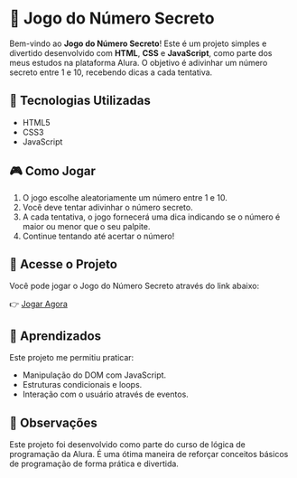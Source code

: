 # 🎯 Jogo do Número Secreto

Bem-vindo ao **Jogo do Número Secreto**! Este é um projeto simples e divertido desenvolvido com **HTML**, **CSS** e **JavaScript**, como parte dos meus estudos na plataforma Alura. O objetivo é adivinhar um número secreto entre 1 e 10, recebendo dicas a cada tentativa.

## 🚀 Tecnologias Utilizadas

- HTML5
- CSS3
- JavaScript

## 🎮 Como Jogar

1. O jogo escolhe aleatoriamente um número entre 1 e 10.
2. Você deve tentar adivinhar o número secreto.
3. A cada tentativa, o jogo fornecerá uma dica indicando se o número é maior ou menor que o seu palpite.
4. Continue tentando até acertar o número!

## 🔗 Acesse o Projeto

Você pode jogar o Jogo do Número Secreto através do link abaixo:

👉 [Jogar Agora]([https://numero-secreto-pi-mauve.vercel.app](https://jogo-do-numero-secreto-claryston.vercel.app))

## 🧠 Aprendizados

Este projeto me permitiu praticar:

- Manipulação do DOM com JavaScript.
- Estruturas condicionais e loops.
- Interação com o usuário através de eventos.

## 📌 Observações

Este projeto foi desenvolvido como parte do curso de lógica de programação da Alura. É uma ótima maneira de reforçar conceitos básicos de programação de forma prática e divertida.

